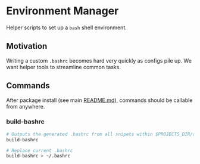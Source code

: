 # Environment Manager

Helper scripts to set up a `bash` shell environment. 

## Motivation

Writing a custom `.bashrc` becomes hard very quickly as configs pile up.
We want helper tools to streamline common tasks.

## Commands

After package install (see main [README.md](../README.md#install)), commands
should be callable from anywhere.

### build-bashrc

```bash
# Outputs the generated .bashrc from all snipets within $PROJECTS_DIR/organon-bash/env-manager
build-bashrc

# Replace current .bashrc
build-bashrc > ~/.bashrc
```